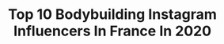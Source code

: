 ---
title: Top 10 Bodybuilding Instagram Influencers In France In 2020
description: >-
  Find top bodybuilding Instagram influencers in France in 2020. Most popular hashtags: #bodybuilding #fitness #body #fitfam.
platform: Instagram
profiles:
  - username: "petitpatapon_nunchaku"
    fullname: >-
      Petit PatapOn Nunchaku
    location: "France"
    followers: 40811
    engagement: 1008
    commentsToLikes: 0.044300
    avatar: "https://scontent-ams4-1.cdninstagram.com/v/t51.2885-19/s320x320/65120750_1052451498293742_1383146436165632000_n.jpg?_nc_ht=scontent-ams4-1.cdninstagram.com&_nc_ohc=Rp5U90htTbUAX8KNXuF&oh=f9b3935ee995add3d733eea7c766efce&oe=5EBBEA1A"
    verified: false
    hashtags: "#storytime, #katanagirl, #activelife, #stayhyper"
  - username: "alexandra_maia19"
    fullname: >-
      Alexandra Maia 🇫🇷
    location: "France"
    followers: 9793
    engagement: 1507
    commentsToLikes: 0.061730
    avatar: "https://scontent-ssn1-1.cdninstagram.com/v/t51.2885-19/s320x320/51548256_2324447211100906_8932005973799731200_n.jpg?_nc_ht=scontent-ssn1-1.cdninstagram.com&_nc_ohc=qaYFhTCzZ1wAX8nGLZt&oh=7e8507f28721a1bb8b3052155c991899&oe=5E9DE2BE"
    verified: false
    hashtags: "#train, #dansmabulle, #boxe, #puissance"
  - username: "marie.cardona_"
    fullname: >-
      PROZIS -> CARDONA
    location: "France"
    followers: 11125
    engagement: 1626
    commentsToLikes: 0.055329
    avatar: "https://scontent-ssn1-1.cdninstagram.com/v/t51.2885-19/s320x320/85216409_1409798025858242_5564580111396634624_n.jpg?_nc_ht=scontent-ssn1-1.cdninstagram.com&_nc_ohc=G6HwYvvJpe0AX8FSlvG&oh=19db9eb5447b19eb12161c15cab2f527&oe=5E9D7EF2"
    verified: false
    hashtags: "#shape, #picoftheweek, #determination, #bodypositive"
  - username: "stylish_star_ayush"
    fullname: >-
      Ayush Mehta
    location: "France"
    followers: 6752
    engagement: 993
    commentsToLikes: 0.147316
    avatar: "https://instagram.fsin4-1.fna.fbcdn.net/v/t51.2885-19/s320x320/87300647_3016795398370898_5544474875562819584_n.jpg?_nc_ht=instagram.fsin4-1.fna.fbcdn.net&_nc_ohc=cmnVj9f-s7sAX-2YPAZ&oh=f6a3ab0727d1224b2facc6793865d6cc&oe=5EA62A0B"
    verified: false
    hashtags: "#gym, #gymmotivation, #colur, #kamkaronamkaro"
  - username: "_passportoflove_"
    fullname: >-
      𝐌𝐀𝐓 ╳ 𝐅𝐀𝐍𝐍𝐘
    location: "France"
    followers: 3109
    engagement: 3293
    commentsToLikes: 0.073598
    avatar: "https://scontent-amt2-1.cdninstagram.com/v/t51.2885-19/s320x320/91414381_229399278439055_4076057752135270400_n.jpg?_nc_ht=scontent-amt2-1.cdninstagram.com&_nc_ohc=9bVukHML8lsAX9HgEOj&oh=9142f05e0cae10ef627012e888c65479&oe=5EBA10A4"
    verified: false
    hashtags: "#sweet, #goodvibes, #loveyou, #engaged"
  - username: "newliiifestyle"
    fullname: >-
      NEWLIIIFESTYLE
    location: "France"
    followers: 36610
    engagement: 377
    commentsToLikes: 0.086641
    avatar: "https://instagram.fmkz1-1.fna.fbcdn.net/v/t51.2885-19/s320x320/85094177_735175873675342_1189643797110194176_n.jpg?_nc_ht=instagram.fmkz1-1.fna.fbcdn.net&_nc_ohc=HOC35zUF2_8AX92Q4MG&oh=2b88c07a1a0a618b0d97a19f827e6c33&oe=5E9EA4F7"
    verified: false
    hashtags: "#bodybuilder, #instagram, #selfconfidence, #lifestyle"
  - username: "grekos_999"
    fullname: >-
      Gregory
    location: "France"
    followers: 2498
    engagement: 2383
    commentsToLikes: 0.059463
    avatar: "https://scontent-ams4-1.cdninstagram.com/v/t51.2885-19/s320x320/77406168_1847833812027753_377393807022358528_n.jpg?_nc_ht=scontent-ams4-1.cdninstagram.com&_nc_ohc=RtlqfiSGmCsAX8xFMFc&oh=7de3ec62b43dffbdb5c46cc84a18bdb0&oe=5EBAB386"
    verified: false
    hashtags: "#plyometrics, #followforfollowback, #triplesalto, #jump"
  - username: "ornellou_nsl"
    fullname: >-
      Ornella Nesle
    location: "France"
    followers: 10472
    engagement: 1724
    commentsToLikes: 0.024042
    avatar: "https://instagram.fkul16-1.fna.fbcdn.net/v/t51.2885-19/s320x320/89599575_695467427860203_686050807115677696_n.jpg?_nc_ht=instagram.fkul16-1.fna.fbcdn.net&_nc_ohc=SmSYVcyANvsAX-s-TKd&oh=50b8522b5c5fdd023297ce5c83c96811&oe=5EA01AC6"
    verified: false
    hashtags: "#instafitfam, #strongnotskinny, #igfit, #gymlifestyle"
  - username: "tibonorman"
    fullname: >-
      📸 Tibo Norman 🇨🇵
    location: "France"
    followers: 105892
    engagement: 211
    commentsToLikes: 0.044096
    avatar: "https://scontent-lhr8-1.cdninstagram.com/v/t51.2885-19/s320x320/79955192_2727661287312497_5797787094583607296_n.jpg?_nc_ht=scontent-lhr8-1.cdninstagram.com&_nc_ohc=2pQGqCXkJ4IAX9sTnye&oh=c8e240d272cb826de7d5c50f278d0b8a&oe=5EBB96F9"
    verified: false
    hashtags: "#tibonorman, #toronto, #summerbody, #coronavirus"
  - username: "logfive"
    fullname: >-
      ＬＯＧＡＮ SICOLI PICASSO
    location: "France"
    followers: 9881
    engagement: 1216
    commentsToLikes: 0.088910
    avatar: "https://scontent-atl3-1.cdninstagram.com/v/t51.2885-19/s320x320/91939199_1138409453175418_1274682410109239296_n.jpg?_nc_ht=scontent-atl3-1.cdninstagram.com&_nc_ohc=7JS48yPeBD8AX-5Y6en&oh=60c830ef8a9c45c0569a61756d7dc700&oe=5EBB2019"
    verified: false
    hashtags: "#bomberjacket, #chicstyle, #aboutlastnight, #browneyes"
---